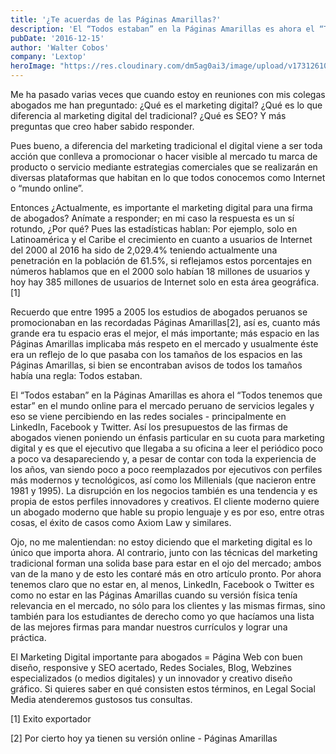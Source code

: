 ```yaml
---
title: '¿Te acuerdas de las Páginas Amarillas?'
description: 'El “Todos estaban” en la Páginas Amarillas es ahora el “Todos tenemos que estar” en el mundo online'
pubDate: '2016-12-15'
author: 'Walter Cobos'
company: 'Lextop'
heroImage: "https://res.cloudinary.com/dm5ag0ai3/image/upload/v1731261016/yellow_jdgecp.jpg"
---
```

Me ha pasado varias veces que cuando estoy en reuniones con mis colegas abogados me han preguntado: ¿Qué es el marketing digital? ¿Qué es lo que diferencia al marketing digital del tradicional? ¿Qué es SEO? Y más preguntas que creo haber sabido responder.

Pues bueno, a diferencia del marketing tradicional el digital viene a ser toda acción que conlleva a promocionar o hacer visible al mercado tu marca de producto o servicio mediante estrategias comerciales que se realizarán en diversas plataformas que habitan en lo que todos conocemos como Internet o “mundo online”.                                              

Entonces ¿Actualmente, es importante el marketing digital para una firma de abogados? Anímate a responder; en mi caso la respuesta es un sí rotundo, ¿Por qué? Pues las estadísticas hablan: Por ejemplo, solo en Latinoamérica y el Caribe el crecimiento en cuanto a usuarios de Internet del 2000 al 2016 ha sido de 2,029.4% teniendo actualmente una penetración en la población de 61.5%, si reflejamos estos porcentajes en números hablamos que en el 2000 solo habían 18 millones de usuarios y hoy hay 385 millones de usuarios de Internet solo en esta área geográfica.[1] 

Recuerdo que entre 1995 a 2005 los estudios de abogados peruanos se promocionaban en las recordadas Páginas Amarillas[2], así es, cuanto más grande era tu espacio eras el mejor, el más importante; más espacio en las Páginas Amarillas implicaba más respeto en el mercado y usualmente éste era un reflejo de lo que pasaba con los tamaños de los espacios en las Páginas Amarillas, si bien se encontraban avisos de todos los tamaños había una regla: Todos estaban.

El “Todos estaban” en la Páginas Amarillas es ahora el “Todos tenemos que estar” en el mundo online para el mercado peruano de servicios legales y eso se viene percibiendo en las redes sociales - principalmente en LinkedIn, Facebook y Twitter. Así los presupuestos de las firmas de abogados vienen poniendo un énfasis particular en su cuota para marketing digital y es que el ejecutivo que llegaba a su oficina a leer el periódico poco a poco va desapareciendo y, a pesar de contar con toda la experiencia de los años, van siendo poco a poco reemplazados por ejecutivos con perfiles más modernos y tecnológicos, así como los Millenials (que nacieron entre 1981 y 1995). La disrupción en los negocios también es una tendencia y es propia de estos perfiles innovadores y creativos. El cliente moderno quiere un abogado moderno que hable su propio lenguaje y es por eso, entre otras cosas, el éxito de casos como Axiom Law y similares.

Ojo, no me malentiendan: no estoy diciendo que el marketing digital es lo único que importa ahora. Al contrario, junto con las técnicas del marketing tradicional forman una solida base para estar en el ojo del mercado; ambos van de la mano y de esto les contaré más en otro artículo pronto. Por ahora tenemos claro que no estar en, al menos, LinkedIn, Facebook o Twitter es como no estar en las Páginas Amarillas cuando su versión física tenía relevancia en el mercado, no sólo para los clientes y las mismas firmas, sino también para los estudiantes de derecho como yo que hacíamos una lista de las mejores firmas para mandar nuestros currículos y lograr una práctica.  

El Marketing Digital importante para abogados = Página Web con buen diseño, responsive y SEO acertado, Redes Sociales, Blog, Webzines especializados (o medios digitales) y un innovador y creativo diseño gráfico. Si quieres saber en qué consisten estos términos, en Legal Social Media atenderemos gustosos tus consultas.

[1] Exito exportador

[2] Por cierto hoy ya tienen su versión online - Páginas Amarillas  